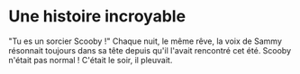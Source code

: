 # Une histoire incroyable

"Tu es un sorcier Scooby !" Chaque nuit, le même rêve, la voix de Sammy résonnait toujours dans sa tête depuis qu'il l'avait rencontré cet été. Scooby n'était pas normal ! C'était le soir, il pleuvait.




